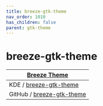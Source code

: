 ```yaml
---
title: breeze-gtk-theme
nav_order: 1010
has_children: false
parent: gtk-theme
---
```



# breeze-gtk-theme

| [Breeze Theme](https://samwhelp.github.io/note-about-theme/read/desktop-theme/themes/breeze-theme.html) |
| --- |
| KDE / [breeze-gtk-theme](https://invent.kde.org/plasma/breeze-gtk) |
| GitHub / [breeze-gtk-theme](https://github.com/KDE/breeze-gtk) |

